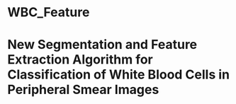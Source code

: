 # WBC_Feature
# New Segmentation and Feature Extraction Algorithm for Classification of White Blood Cells in Peripheral Smear Images 
